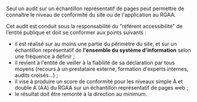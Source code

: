 Seul un audit sur un échantillon représentatif de pages peut permettre de connaître le niveau de conformité du site ou de l'application au RGAA.

Cet audit est conduit sous la responsabilité du "référent accessibilité" de l’entité publique et doit se conformer aux points suivants :
+ il est réalisé sur au moins une partie du périmètre du site, et sur un échantillon représentatif de **l'ensemble du système d'information** selon une fréquence à définir ;
+ il revient à l'entité de veiller à la fiabilité de sa déclaration par tous moyens (recours à un prestataire externe, formation d'experts internes, audits croisés...) ;
+ il vise à produire un score de conformité pour les niveaux simple A et double A (AA) du RGAA sur un échantillon représentatif de pages web ;
+ le résultat doit être remonté à la direction au minimum.
